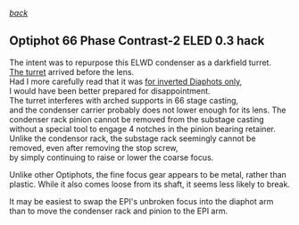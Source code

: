 *[back](./)*
## Optiphot 66 Phase Contrast-2 ELED 0.3 hack

The intent was to repurpose this ELWD condenser as a darkfield turret.  
[The turret](PhaseContrast) arrived before the lens.  
Had I more carefully read that it was [for inverted Diaphots only](https://lavinia.as.arizona.edu/~mtuell/scopes/condenser_list.php),  
I would have been better prepared for disappointment.  
The turret interferes with arched supports in 66 stage casting,  
and the condenser carrier probably does not lower enough for its lens.
The condenser rack pinion cannot be removed from the substage casting  
without a special tool to engage 4 notches in the pinion bearing retainer.  
Unlike the condensor rack, the substage rack seemingly cannot be removed,
even after removing the stop screw,  
by simply continuing to raise or lower the coarse focus.  

Unlike other Optiphots, the fine focus gear appears to be metal,
rather than plastic.  While it also comes loose from its shaft,
it seems less likely to break.  

It may be easiest to swap the EPI's unbroken focus into the diaphot arm  
than to move the condenser rack and pinion to the EPI arm.  
